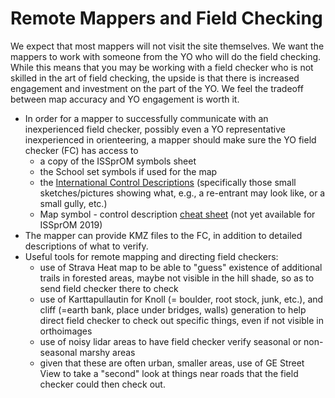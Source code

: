 # Remote Mappers and Field Checking

We expect that most mappers will not visit the site themselves. We want the mappers to work with someone from the YO who will do the field checking. While this means that you may be working with a field checker who is not skilled in the art of field checking, the upside is that there is increased engagement and investment on the part of the YO. We feel the tradeoff between map accuracy and YO engagement is worth it.



* In order for a mapper to successfully communicate with an inexperienced field checker, possibly even a YO representative inexperienced in orienteering, a mapper should make sure the YO field checker \(FC\) has access to
  * a copy of the ISSprOM symbols sheet
  * the School set symbols if used for the map
  * the [International Control Descriptions](https://onedrive.live.com/?authkey=%21AJNtYrZLRCWuyhc&cid=663580750D0C0BCE&id=663580750D0C0BCE%2118465&parId=663580750D0C0BCE%2118466&o=OneUp) \(specifically those small sketches/pictures showing what, e.g., a re-entrant may look like, or a small gully, etc.\)
  * Map symbol - control description [cheat sheet](https://www.maprunner.co.uk/iof-control-descriptions/) \(not yet available for ISSprOM 2019\)
* The mapper can provide KMZ files to the FC, in addition to detailed descriptions of what to verify.
* Useful tools for remote mapping and directing field checkers:
  * use of Strava Heat map to be able to "guess" existence of additional trails in forested areas, maybe not visible in the hill shade, so as to send field checker there to check
  * use of Karttapullautin for Knoll \(= boulder, root stock, junk, etc.\), and cliff \(=earth bank, place under bridges, walls\) generation to help direct field checker to check out specific things, even if not visible in orthoimages
  * use of noisy lidar areas to have field checker verify seasonal or non-seasonal marshy areas
  * given that these are often urban, smaller areas, use of GE Street View to take a "second" look at things near roads that the field checker could then check out.

